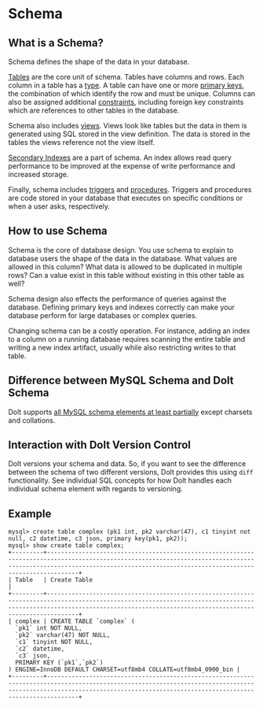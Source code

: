 # Schema

## What is a Schema?

Schema defines the shape of the data in your database.

[Tables](https://github.com/dolthub/docs/blob/gitbook-dev/content/concepts/dolt/sql/table.md) are the core unit of schema. Tables have columns and rows. Each column in a table has a [type](types.md). A table can have one or more [primary keys](https://github.com/dolthub/docs/blob/gitbook-dev/content/concepts/dolt/sql/primary-key.md), the combination of which identify the row and must be unique. Columns can also be assigned additional [constraints](https://github.com/dolthub/docs/blob/gitbook-dev/content/concepts/dolt/sql/constraints.md), including foreign key constraints which are references to other tables in the database.

Schema also includes [views](views.md). Views look like tables but the data in them is generated using SQL stored in the view definition. The data is stored in the tables the views reference not the view itself.

[Secondary Indexes](indexes.md) are a part of schema. An index allows read query performance to be improved at the expense of write performance and increased storage.

Finally, schema includes [triggers](triggers.md) and [procedures](procedures.md). Triggers and procedures are code stored in your database that executes on specific conditions or when a user asks, respectively.

## How to use Schema

Schema is the core of database design. You use schema to explain to database users the shape of the data in the database. What values are allowed in this column? What data is allowed to be duplicated in multiple rows? Can a value exist in this table without existing in this other table as well?

Schema design also effects the performance of queries against the database. Defining primary keys and indexes correctly can make your database perform for large databases or complex queries.

Changing schema can be a costly operation. For instance, adding an index to a column on a running database requires scanning the entire table and writing a new index artifact, usually while also restricting writes to that table.

## Difference between MySQL Schema and Dolt Schema

Dolt supports [all MySQL schema elements at least partially](../../../sql-reference/sql-support/data-description.md) except charsets and collations.

## Interaction with Dolt Version Control

Dolt versions your schema and data. So, if you want to see the difference between the schema of two different versions, Dolt provides this using `diff` functionality. See individual SQL concepts for how Dolt handles each individual schema element with regards to versioning.

## Example

```
mysql> create table complex (pk1 int, pk2 varchar(47), c1 tinyint not null, c2 datetime, c3 json, primary key(pk1, pk2));
mysql> show create table complex;
+---------+---------------------------------------------------------------------------------------------------------------------------------------------------------------------------------------------------------------------------+
| Table   | Create Table                                                                                                                                                                                                                     |
+---------+---------------------------------------------------------------------------------------------------------------------------------------------------------------------------------------------------------------------------+
| complex | CREATE TABLE `complex` (
  `pk1` int NOT NULL,
  `pk2` varchar(47) NOT NULL,
  `c1` tinyint NOT NULL,
  `c2` datetime,
  `c3` json,
  PRIMARY KEY (`pk1`,`pk2`)
) ENGINE=InnoDB DEFAULT CHARSET=utf8mb4 COLLATE=utf8mb4_0900_bin |
+---------+---------------------------------------------------------------------------------------------------------------------------------------------------------------------------------------------------------------------------+
```
